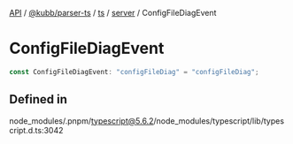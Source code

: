 [API](../../../../../../../packages.md) / [@kubb/parser-ts](../../../../../index.md) / [ts](../../../index.md) / [server](../index.md) / ConfigFileDiagEvent

# ConfigFileDiagEvent

```ts
const ConfigFileDiagEvent: "configFileDiag" = "configFileDiag";
```

## Defined in

node\_modules/.pnpm/typescript@5.6.2/node\_modules/typescript/lib/typescript.d.ts:3042
